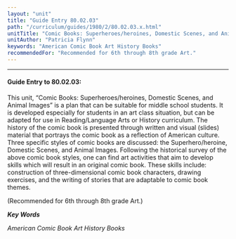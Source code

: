 ```yaml
---
layout: "unit"
title: "Guide Entry 80.02.03"
path: "/curriculum/guides/1980/2/80.02.03.x.html"
unitTitle: "Comic Books: Superheroes/heroines, Domestic Scenes, and Animal Images"
unitAuthor: "Patricia Flynn"
keywords: "American Comic Book Art History Books"
recommendedFor: "Recommended for 6th through 8th grade Art."
---
```

<body>
<hr/>
 <h4>
  Guide Entry to 80.02.03:
 </h4>
 This unit, “Comic Books: Superheroes/heroines, Domestic Scenes, and Animal Images” is a plan that can be suitable for middle school students.  It is developed especially for students in an art class situation, but can be adapted for use in Reading/Language Arts or History curriculum.  The history of the comic book is presented through written and visual (slides) material that portrays the comic book as a reflection of American culture.  Three specific styles of comic books are discussed: the Superhero/heroine, Domestic Scenes, and Animal Images.  Following the historical survey of the above comic book styles, one can find art activities that aim to develop skills which will result in an original comic book.  These skills include: construction of three-dimensional comic book characters, drawing exercises, and the writing of stories that are adaptable to comic book themes.
 <p>
  (Recommended for 6th through 8th grade Art.)
 </p>
<p>
  <b>
   <i>
    Key Words
   </i>
  </b>
  <br/>
 </p>
 <p>
  <i>
   American Comic Book Art History Books
  </i>
 </p>

</body>